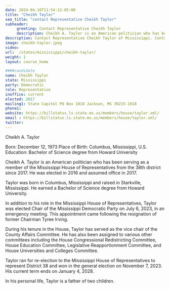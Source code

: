```yaml
---
date: 2024-04-16T11:54:12-05:00
title: "Cheikh Taylor"
seo_title: "contact Representative Cheikh Taylor"
subheader:
     greeting: Contact Representative Cheikh Taylor
     description: Cheikh A. Taylor is an American politician who has been serving as a member of the Mississippi House of Representatives from the 38th district since 2017. He was elected in 2016 and assumed office in 2017.
description: Contact Representative Cheikh Taylor of Mississippi. Contact information for Cheikh Taylor includes email address, phone number, and mailing address.
image: cheikh-taylor.jpeg
video:
url:  /states/mississippi/cheikh-taylor/
weight: 1
layout: course_home

####candidate
name: Cheikh Taylor
state: Mississippi
party: Democratic
role: Representative
inoffice: current
elected: 2017
mailing1: State Capitol PO Box 1018 Jackson, MS 39215-1018
phone1:
website: https://billstatus.ls.state.ms.us/members/house/taylor.xml/
email : https://billstatus.ls.state.ms.us/members/house/taylor.xml/
twitter:
---
```


Cheikh A. Taylor

Born: December 12, 1973
Place of Birth: Columbus, Mississippi, U.S.
Education: Bachelor of Science degree from Howard University

Cheikh A. Taylor is an American politician who has been serving as a member of the Mississippi House of Representatives from the 38th district since 2017. He was elected in 2016 and assumed office in 2017.

Taylor was born in Columbus, Mississippi and raised in Starkville, Mississippi. He earned a Bachelor of Science degree from Howard University.

In addition to his role in the Mississippi House of Representatives, Taylor was elected Chair of the Mississippi Democratic Party on July 6, 2023, in an emergency meeting. This appointment came following the resignation of former Chairman Tyree Irving.

During his tenure in the House, Taylor has served as the vice chair of the County Affairs Committee. He has also been assigned to various other committees including the House Congressional Redistricting Committee, House Education Committee, Legislative Reapportionment Committee, and House Universities and Colleges Committee.

Taylor ran for re-election to the Mississippi House of Representatives to represent District 38 and won in the general election on November 7, 2023. His current term ends on January 4, 2028.

In his personal life, Taylor is a father of two children.
